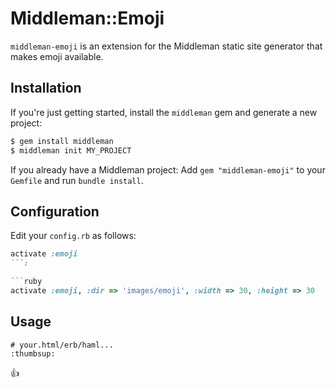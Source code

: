 # Middleman::Emoji

`middleman-emoji` is an extension for the Middleman static site generator that
makes emoji available.

## Installation

If you're just getting started, install the `middleman` gem and generate a new project:

```bash
$ gem install middleman
$ middleman init MY_PROJECT
```

If you already have a Middleman project: Add `gem "middleman-emoji"` to your `Gemfile` and run `bundle install`.

## Configuration

Edit your `config.rb` as follows:

```ruby
activate :emoji
```:

```ruby
activate :emoji, :dir => 'images/emoji', :width => 30, :height => 30
```

## Usage

```
# your.html/erb/haml...
:thumbsup:
```

:thumbsup:
